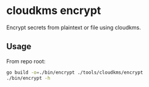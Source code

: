 # cloudkms encrypt

Encrypt secrets from plaintext or file using cloudkms.

## Usage

From repo root:

```bash
go build -o=./bin/encrypt ./tools/cloudkms/encrypt
./bin/encrypt -h
```
